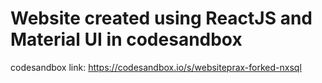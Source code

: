# Website created using ReactJS and Material UI in codesandbox
codesandbox link: https://codesandbox.io/s/websiteprax-forked-nxsql
